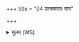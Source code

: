 +++
title = "04 उत्क्रामातः माव"

+++
<details><summary>मूलम् (WS)</summary>

उत्क्रामातः माव पत्था मृत्योः पड्वीशमवमुञ्चमानः ।  
मा छित्था अस्माल्लोकादग्नेः सूर्यस्य सन्दृशः ॥ ४ ॥
</details>